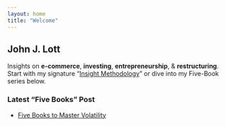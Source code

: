 ```yaml
---
layout: home
title: "Welcome"
---
```


## John J. Lott

Insights on **e-commerce**, **investing**, **entrepreneurship**, & **restructuring**.  
Start with my signature “[Insight Methodology](/methodology/)” or dive into my Five-Book series below.

### Latest “Five Books” Post

- [Five Books to Master Volatility](/2025/05/20/five-books-to-master-volatility/)

